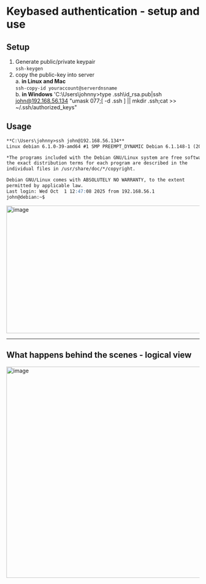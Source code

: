 # Keybased authentication - setup and use

## Setup 
1. Generate public/private keypair  
   `ssh-keygen`
2. copy the public-key into server  
  a. **in Linux and Mac**  
   `ssh-copy-id youraccount@serverdnsname`  
  b. **in Windows**
   'C:\Users\johnny>type .ssh\id_rsa.pub|ssh john@192.168.56.134 "umask 077;[ -d  .ssh ] || mkdir .ssh;cat >> ~/.ssh/authorized_keys"



   


## Usage
```markdown
**C:\Users\johnny>ssh john@192.168.56.134**
Linux debian 6.1.0-39-amd64 #1 SMP PREEMPT_DYNAMIC Debian 6.1.148-1 (2025-08-26) x86_64

*The programs included with the Debian GNU/Linux system are free software;*
the exact distribution terms for each program are described in the
individual files in /usr/share/doc/*/copyright.

Debian GNU/Linux comes with ABSOLUTELY NO WARRANTY, to the extent
permitted by applicable law.
Last login: Wed Oct  1 12:47:08 2025 from 192.168.56.1
john@debian:~$
```

<img width="1261" height="333" alt="image" src="https://github.com/user-attachments/assets/241f51ef-6976-4b15-9cc1-cb9fcf4852b3" />

---  

## What happens behind the scenes - logical view
<img width="844" height="551" alt="image" src="https://github.com/user-attachments/assets/6d692d87-766e-4874-948a-5c8092600bf7" />




